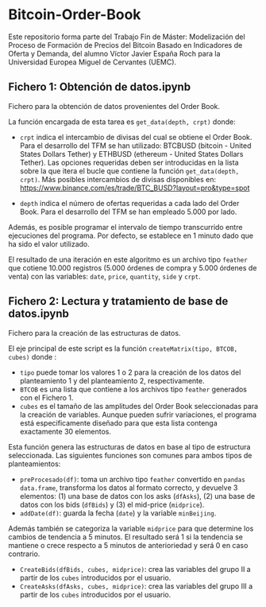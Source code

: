 # Bitcoin-Order-Book

Este repositorio forma parte del Trabajo Fin de Máster: Modelización del Proceso de Formación de Precios del Bitcoin Basado en Indicadores de Oferta y Demanda, del alumno Víctor Javier España Roch para la Universidad Europea Miguel de Cervantes (UEMC).

## Fichero 1: Obtención de datos.ipynb

Fichero para la obtención de datos provenientes del Order Book. 

La función encargada de esta tarea es `get_data(depth, crpt)` donde:

* `crpt` indica el intercambio de divisas del cual se obtiene el Order Book. Para el desarrollo del TFM se han utilizado: BTCBUSD (bitcoin - United States Dollars Tether) y ETHBUSD (ethereum -  United States Dollars Tether). Las opciones requeridas deben ser introducidas en la lista sobre la que itera el bucle que contiene la función `get_data(depth, crpt)`. Más posibles intercambios de divisas disponibles en: https://www.binance.com/es/trade/BTC_BUSD?layout=pro&type=spot

* `depth` indica el número de ofertas requeridas a cada lado del Order Book. Para el desarrollo del TFM se han empleado 5.000 por lado.

Además, es posible programar el intervalo de tiempo transcurrido entre ejecuciones del programa. Por defecto, se establece en 1 minuto dado que ha sido el valor utilizado. 

El resultado de una iteración en este algoritmo es un archivo tipo `feather` que cotiene 10.000 registros (5.000 órdenes de compra y 5.000 órdenes de venta) con las variables: `date`, `price`, `quantity`, `side` y `crpt`. 

## Fichero 2: Lectura y tratamiento de base de datos.ipynb

Fichero para la creación de las estructuras de datos.

El eje principal de este script es la función `createMatrix(tipo, BTCOB, cubes)` donde :

* `tipo` puede tomar los valores 1 o 2 para la creación de los datos del planteamiento 1 y del planteamiento 2, respectivamente.
* `BTCOB` es una lista que contiene a los archivos tipo `feather` generados con el Fichero 1.
* `cubes` es el tamaño de las amplitudes del Order Book seleccionadas para la creación de variables. Aunque pueden sufrir variaciones, el programa está especificamente diseñado para que esta lista contenga exactamente 30 elementos.

Esta función genera las estructuras de datos en base al tipo de estructura seleccionada. Las siguientes funciones son comunes para ambos tipos de planteamientos:

* `preProcesado(df)`: toma un archivo tipo `feather` convertido en `pandas data.frame`, transforma los datos al formato correcto, y devuelve 3 elementos: (1) una base de datos con los asks (`dfAsks`), (2) una base de datos con los bids (`dfBids`) y (3) el mid-price (`midprice`).
* `addDate(df)`: guarda la fecha (`date`) y la variable `minBeijing`.

Además también se categoriza la variable `midprice` para que determine los cambios de tendencia a 5 minutos. El resultado será 1 si la tendencia se mantiene o crece respecto a 5 minutos de anterioriedad y será 0 en caso contrario. 

* `CreateBids(dfBids, cubes, midprice)`: crea las variables del grupo II a partir de los  `cubes` introducidos por el usuario.
* `CreateAsks(dfAsks, cubes, midprice)`: crea las variables del grupo III a partir de los  `cubes` introducidos por el usuario.


